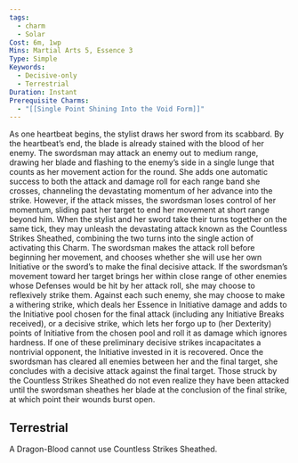 ```yaml
---
tags:
  - charm
  - Solar
Cost: 6m, 1wp
Mins: Martial Arts 5, Essence 3
Type: Simple
Keywords:
  - Decisive-only
  - Terrestrial
Duration: Instant
Prerequisite Charms:
  - "[[Single Point Shining Into the Void Form]]"
---
```

As one heartbeat begins, the stylist draws her sword from its scabbard. By the heartbeat’s end, the blade is already stained with the blood of her enemy. The swordsman may attack an enemy out to medium range, drawing her blade and flashing to the enemy’s side in a single lunge that counts as her movement action for the round. She adds one automatic success to both the attack and damage roll for each range band she crosses, channeling the devastating momentum of her advance into the strike. However, if the attack misses, the swordsman loses control of her momentum, sliding past her target to end her movement at short range beyond him. When the stylist and her sword take their turns together on the same tick, they may unleash the devastating attack known as the Countless Strikes Sheathed, combining the two turns into the single action of activating this Charm. The swordsman makes the attack roll before beginning her movement, and chooses whether she will use her own Initiative or the sword’s to make the final decisive attack. If the swordsman’s movement toward her target brings her within close range of other enemies whose Defenses would be hit by her attack roll, she may choose to reflexively strike them. Against each such enemy, she may choose to make a withering strike, which deals her Essence in Initiative damage and adds to the Initiative pool chosen for the final attack (including any Initiative Breaks received), or a decisive strike, which lets her forgo up to (her Dexterity) points of Initiative from the chosen pool and roll it as damage which ignores hardness. If one of these preliminary decisive strikes incapacitates a nontrivial opponent, the Initiative invested in it is recovered. Once the swordsman has cleared all enemies between her and the final target, she concludes with a decisive attack against the final target. Those struck by the Countless Strikes Sheathed do not even realize they have been attacked until the swordsman sheathes her blade at the conclusion of the final strike, at which point their wounds burst open. 

## Terrestrial

A Dragon-Blood cannot use Countless Strikes Sheathed.